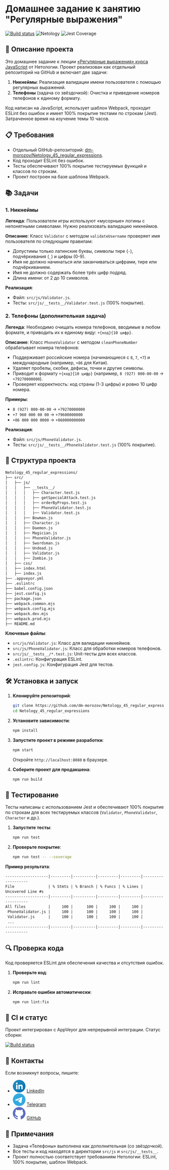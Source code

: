 # Домашнее задание к занятию "Регулярные выражения"

[![Build status](https://ci.appveyor.com/api/projects/status/w637s9dd2bhwy5pd?svg=true)](https://ci.appveyor.com/project/dm-morozov/netology-45-regular-expressions)
![Netology](https://img.shields.io/badge/Netology-JavaScript-blue)
![Jest Coverage](https://img.shields.io/badge/Покрытие-100%25-brightgreen)

## 📝 Описание проекта

Это домашнее задание к лекции [«Регулярные выражения» курса JavaScript](./README_for_Netology.md) от Нетологии. Проект реализован как отдельный репозиторий на GitHub и включает две задачи:

1. **Никнеймы**: Реализация валидации имени пользователя с помощью регулярных выражений.
2. **Телефоны** (задача со звёздочкой): Очистка и приведение номеров телефонов к единому формату.

Код написан на JavaScript, использует шаблон Webpack, проходит ESLint без ошибок и имеет 100% покрытие тестами по строкам (Jest). Затраченное время на изучение темы 10 часов.

## 📋 Требования

- Отдельный GitHub-репозиторий: [dm-morozov/Netology_45_regular_expressions](https://github.com/dm-morozov/Netology_45_regular_expressions).
- Код проходит ESLint без ошибок.
- Тесты обеспечивают 100% покрытие тестируемых функций и классов по строкам.
- Проект построен на базе шаблона Webpack.

## 📚 Задачи

### 1. Никнеймы

**Легенда**: Пользователи игры используют «мусорные» логины с непонятными символами. Нужно реализовать валидацию никнеймов.

**Описание**:
Класс `Validator` с методом `validateUsername` проверяет имя пользователя по следующим правилам:
- Допустимы только латинские буквы, символы тире (`-`), подчёркивания (`_`) и цифры (0-9).
- Имя не должно начинаться или заканчиваться цифрами, тире или подчёркиванием.
- Имя не должно содержать более трёх цифр подряд.
- Длина имени: от 2 до 10 символов.

**Реализация**:
- Файл: `src/js/Validator.js`.
- Тесты: `src/js/__tests__/Validator.test.js` (100% покрытие).

### 2. Телефоны (дополнительная задача)

**Легенда**: Необходимо очищать номера телефонов, вводимые в любом формате, и приводить их к единому виду: `+{код}{10 цифр}`.

**Описание**:
Класс `PhoneValidator` с методом `cleanPhoneNumber` обрабатывает номера телефонов:
- Поддерживает российские номера (начинающиеся с `8`, `7`, `+7`) и международные (например, `+86` для Китая).
- Удаляет пробелы, скобки, дефисы, точки и другие символы.
- Приводит к формату `+{код}{10 цифр}` (например, `8 (927) 000-00-00` → `+79270000000`).
- Проверяет корректность: код страны (1-3 цифры) и ровно 10 цифр номера.

**Примеры**:
- `8 (927) 000-00-00` → `+79270000000`
- `+7 960 000 00 00` → `+79600000000`
- `+86 000 000 0000` → `+860000000000`

**Реализация**:
- Файл: `src/js/PhoneValidator.js`.
- Тесты: `src/js/__tests__/PhoneValidator.test.js` (100% покрытие).

## 📂 Структура проекта

```
Netology_45_regular_expressions/
├── src/
│   ├── js/
│   │   ├── __tests__/
│   │   │   ├── Character.test.js
│   │   │   ├── getSpecialAttack.test.js
│   │   │   ├── orderByProps.test.js
│   │   │   ├── PhoneValidator.test.js
│   │   │   ├── Validator.test.js
│   │   ├── Bowman.js
│   │   ├── Character.js
│   │   ├── Daemon.js
│   │   ├── Magician.js
│   │   ├── PhoneValidator.js
│   │   ├── Swordsman.js
│   │   ├── Undead.js
│   │   ├── Validator.js
│   │   ├── Zombie.js
│   ├── css/
│   ├── index.html
│   ├── index.js
├── .appveyor.yml
├── .eslintrc
├── babel.config.json
├── jest.config.js
├── package.json
├── webpack.common.mjs
├── webpack.config.mjs
├── webpack.dev.mjs
├── webpack.prod.mjs
├── README.md
```

**Ключевые файлы**:
- `src/js/Validator.js`: Класс для валидации никнеймов.
- `src/js/PhoneValidator.js`: Класс для обработки номеров телефонов.
- `src/js/__tests__/*.test.js`: Unit-тесты для всех классов.
- `.eslintrc`: Конфигурация ESLint.
- `jest.config.js`: Конфигурация Jest для тестов.

## 🛠️ Установка и запуск

1. **Клонируйте репозиторий**:
   ```bash
   git clone https://github.com/dm-morozov/Netology_45_regular_expressions.git
   cd Netology_45_regular_expressions
   ```

2. **Установите зависимости**:
   ```bash
   npm install
   ```

3. **Запустите проект в режиме разработки**:
   ```bash
   npm start
   ```
   Откройте `http://localhost:8080` в браузере.

4. **Соберите проект для продакшена**:
   ```bash
   npm run build
   ```

## 🧪 Тестирование

Тесты написаны с использованием Jest и обеспечивают 100% покрытие по строкам для всех тестируемых классов (`Validator`, `PhoneValidator`, `Character` и др.).

1. **Запустите тесты**:
   ```bash
   npm run test
   ```

2. **Проверьте покрытие**:
   ```bash
   npm run test -- --coverage
   ```

**Пример результата**:
```
-------------------|---------|----------|---------|---------|-------------------
File               | % Stmts | % Branch | % Funcs | % Lines | Uncovered Line #s
-------------------|---------|----------|---------|---------|-------------------
All files          |     100 |      100 |     100 |     100 |
 PhoneValidator.js |     100 |      100 |     100 |     100 |
 Validator.js      |     100 |      100 |     100 |     100 |
 ...
-------------------|---------|----------|---------|---------|-------------------
```

## 🔍 Проверка кода

Код проверяется ESLint для обеспечения качества и отсутствия ошибок.

1. **Проверьте код**:
   ```bash
   npm run lint
   ```

2. **Исправьте ошибки автоматически**:
   ```bash
   npm run lint:fix
   ```

## 🚀 CI и статус

Проект интегрирован с AppVeyor для непрерывной интеграции. Статус сборки:

[![Build status](https://ci.appveyor.com/api/projects/status/w637s9dd2bhwy5pd?svg=true)](https://ci.appveyor.com/project/dm-morozov/netology-45-regular-expressions)

## 📧 Контакты

Если возникнут вопросы, пишите:
- ![LinkedIn](./svg/linkedin-icon.svg) [LinkedIn](https://www.linkedin.com/in/dm-morozov/)
- ![Telegram](./svg/telegram.svg) [Telegram](https://t.me/dem2014)
- ![GitHub](./svg/github-icon.svg) [GitHub](https://github.com/dm-morozov/)

## 🙏 Примечания

- Задача «Телефоны» выполнена как дополнительная (со звёздочкой).
- Все тесты и код находятся в директории `src/js` и `src/js/__tests__`.
- Проект полностью соответствует требованиям Нетологии: ESLint, 100% покрытие, шаблон Webpack.